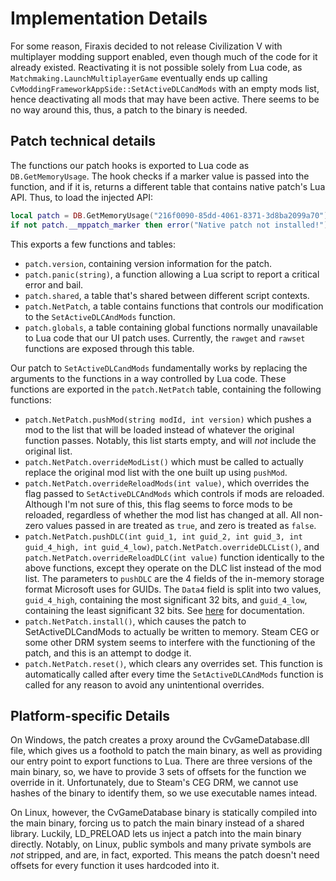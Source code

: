 Implementation Details
======================

For some reason, Firaxis decided to not release Civilization V with multiplayer modding support enabled, even though
much of the code for it already existed. Reactivating it is not possible solely from Lua code, as
`Matchmaking.LaunchMultiplayerGame` eventually ends up calling `CvModdingFrameworkAppSide::SetActiveDLCandMods` with an
empty mods list, hence deactivating all mods that may have been active. There seems to be no way around this, thus, a
patch to the binary is needed.
   
Patch technical details
-----------------------

The functions our patch hooks is exported to Lua code as `DB.GetMemoryUsage`. The hook checks if a marker value is
passed into the function, and if it is, returns a different table that contains native patch's Lua API. Thus, to load
the injected API:

```lua
local patch = DB.GetMemoryUsage("216f0090-85dd-4061-8371-3d8ba2099a70")
if not patch.__mppatch_marker then error("Native patch not installed!") end
```

This exports a few functions and tables:

 * `patch.version`, containing version information for the patch.
 * `patch.panic(string)`, a function allowing a Lua script to report a critical error and bail.
 * `patch.shared`, a table that's shared between different script contexts.
 * `patch.NetPatch`, a table contains functions that controls our modification to the `SetActiveDLCAndMods` function.
 * `patch.globals`, a table containing global functions normally unavailable to Lua code that our UI patch uses.
   Currently, the `rawget` and `rawset` functions are exposed through this table.

Our patch to `SetActiveDLCandMods` fundamentally works by replacing the arguments to the functions in a way controlled
by Lua code. These functions are exported in the `patch.NetPatch` table, containing the following functions:

 * `patch.NetPatch.pushMod(string modId, int version)` which pushes a mod to the list that will be loaded instead of
   whatever the original function passes. Notably, this list starts empty, and will *not* include the original list.
 * `patch.NetPatch.overrideModList()` which must be called to actually replace the original mod list with the one built
   up using `pushMod`.
 * `patch.NetPatch.overrideReloadMods(int value)`, which overrides the flag passed to `SetActiveDLCAndMods` which
   controls if mods are reloaded. Although I'm not sure of this, this flag seems to force mods to be reloaded,
   regardless of whether the mod list has changed at all. All non-zero values passed in are treated as `true`, and zero
   is treated as `false`.
 * `patch.NetPatch.pushDLC(int guid_1, int guid_2, int guid_3, int guid_4_high, int guid_4_low)`,
   `patch.NetPatch.overrideDLCList()`, and `patch.NetPatch.overrideReloadDLC(int value)` function identically to the
   above functions, except they operate on the DLC list instead of the mod list. The parameters to `pushDLC` are the 4
   fields of the in-memory storage format Microsoft uses for GUIDs. The `Data4` field is split into two values,
   `guid_4_high`, containing the most significant 32 bits, and `guid_4_low`, containing the least significant 32 bits.
   See [here](https://msdn.microsoft.com/en-us/library/windows/desktop/aa373931\(v=vs.85\).aspx) for documentation.
 * `patch.NetPatch.install()`, which causes the patch to SetActiveDLCandMods to actually be written to memory. Steam
    CEG or some other DRM system seems to interfere with the functioning of the patch, and this is an attempt to dodge
    it.
 * `patch.NetPatch.reset()`, which clears any overrides set. This function is automatically called after every time the
   `SetActiveDLCAndMods` function is called for any reason to avoid any unintentional overrides.

Platform-specific Details
-------------------------

On Windows, the patch creates a proxy around the CvGameDatabase.dll file, which gives us a foothold to patch the main
binary, as well as providing our entry point to export functions to Lua. There are three versions of the main binary,
so, we have to provide 3 sets of offsets for the function we override in it. Unfortunately, due to Steam's CEG DRM,
we cannot use hashes of the binary to identify them, so we use executable names intead.

On Linux, however, the CvGameDatabase binary is statically compiled into the main binary, forcing us to patch the main
binary instead of a shared library. Luckily, LD_PRELOAD lets us inject a patch into the main binary directly. Notably,
on Linux, public symbols and many private symbols are *not* stripped, and are, in fact, exported. This means the patch
doesn't need offsets for every function it uses hardcoded into it.
